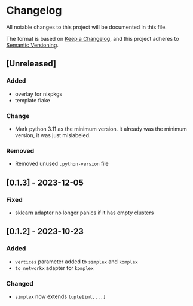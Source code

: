 # Changelog

All notable changes to this project will be documented in this file.

The format is based on [Keep a Changelog](https://keepachangelog.com/en/1.0.0/),
and this project adheres to [Semantic Versioning](https://semver.org/spec/v2.0.0.html).

## [Unreleased]

### Added

- overlay for nixpkgs
- template flake

### Change

- Mark python 3.11 as the minimum version. It already was the minimum version, it was just mislabeled.

### Removed

- Removed unused `.python-version` file

## [0.1.3] - 2023-12-05

### Fixed

- sklearn adapter no longer panics if it has empty clusters

## [0.1.2] - 2023-10-23

### Added

- `vertices` parameter added to `simplex` and `komplex`
- `to_networkx` adapter for `komplex`

### Changed

- `simplex` now extends `tuple[int,...]`
